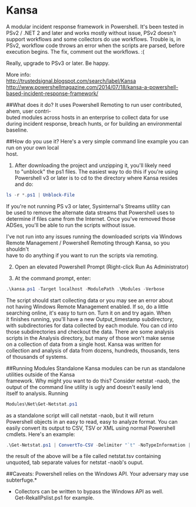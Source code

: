 Kansa
=====

A modular incident response framework in Powershell. It's been tested in PSv2 / .NET 2 and
later and works mostly without issue, PSv2 doesn't support workflows and some collectors
do use workflows. Trouble is, in PSv2, workflow code throws an error when the scripts are
parsed, before execution begins. The fix, comment out the workflows. :(

Really, upgrade to PSv3 or later. Be happy.

More info:  
http://trustedsignal.blogspot.com/search/label/Kansa  
http://www.powershellmagazine.com/2014/07/18/kansa-a-powershell-based-incident-response-framework/  

##What does it do? 
It uses Powershell Remoting to run user contributed, ahem, user contri-  
buted modules across hosts in an enterprise to collect data for use  
during incident response, breach hunts, or for building an environmental  
baseline.

##How do you use it?
Here's a very simple command line example you can run on your own local  
host.  
  
1.  After downloading the project and unzipping it, you'll likely need  
to "unblock" the ps1 files. The easiest way to do this if you're using  
Powershell v3 or later is to cd to the directory where Kansa resides  
and do:  
```Powershell
ls -r *.ps1 | Unblock-File
```
If you're not running PS v3 or later, Sysinternal's Streams utility can  
be used to remove the alternate data streams that Powershell uses to  
determine if files came from the Internet. Once you've removed those  
ADSes, you'll be able to run the scripts without issue.  
  
I've not run into any issues running the downloaded scripts via Windows  
Remote Management / Powershell Remoting through Kansa, so you shouldn't  
have to do anything if you want to run the scripts via remoting.  
  
2.  Open an elevated Powershell Prompt (Right-click Run As Administrator)  
  
3.  At the command prompt, enter: 
```Powershell
.\kansa.ps1 -Target localhost -ModulePath .\Modules -Verbose  
```
The script should start collecting data or you may see an error about  
not having Windows Remote Management enabled. If so, do a little  
searching online, it's easy to turn on. Turn it on and try again. When  
it finishes running, you'll have a new Output_timestamp subdirectory,  
with subdirectories for data collected by each module. You can cd into  
those subdirectories and checkout the data. There are some analysis  
scripts in the Analysis directory, but many of those won't make sense  
on a collection of data from a single host. Kansa was written for  
collection and analysis of data from dozens, hundreds, thousands, tens  
of thousands of systems.  

##Running Modules Standalone
Kansa modules can be run as standalone utilities outside of the Kansa  
framework. Why might you want to do this? Consider netstat -naob, the  
output of the command line utility is ugly and doesn't easily lend  
itself to analysis. Running  
```Powershell
Modules\Net\Get-Netstat.ps1
```
as a standalone script will call netstat -naob, but it will return  
Powershell objects in an easy to read, easy to analyze format. You can  
easily convert its output to CSV, TSV or XML using normal Powershell  
cmdlets. Here's an example:  
```Powershell
.\Get-Netstat.ps1 | ConvertTo-CSV -Delimiter "`t" -NoTypeInformation | % { $_ -replace "`"" } | Set-Content netstat.tsv
```
the result of the above will be a file called netstat.tsv containing  
unquoted, tab separate values for netstat -naob's ouput.

##Caveats:
Powershell relies on the Windows API. Your adversary may use subterfuge.*

* Collectors can be written to bypass the Windows API as well.  
Get-RekallPslist.ps1 for example.
